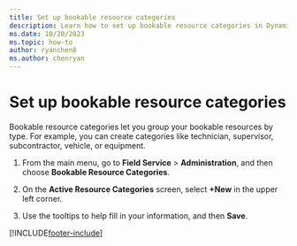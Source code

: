 ```yaml
---
title: Set up bookable resource categories
description: Learn how to set up bookable resource categories in Dynamics 365 Field Service.
ms.date: 10/20/2023
ms.topic: how-to
author: ryanchen8
ms.author: chenryan
---
```


# Set up bookable resource categories

Bookable resource categories let you group your bookable resources by type. For example, you can create categories like technician, supervisor, subcontractor, vehicle, or equipment.  
  
1. From the main menu, go to **Field Service** > **Administration**, and then choose **Bookable Resource Categories**.  
  
2. On the **Active Resource Categories** screen, select **+New** in the upper left corner.  
  
3. Use the tooltips to help fill in your information, and then **Save**.  
  
[!INCLUDE[footer-include](../includes/footer-banner.md)]

